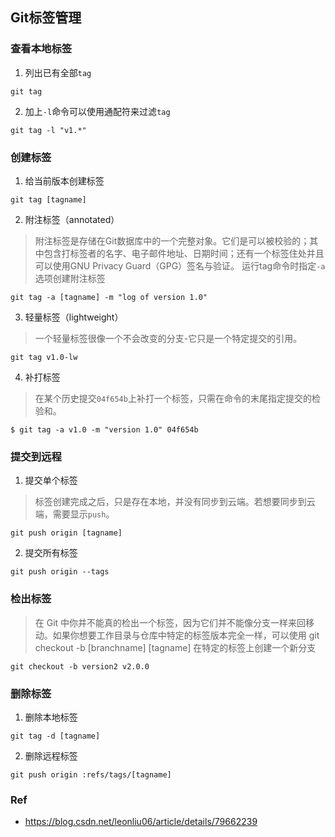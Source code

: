 ## Git标签管理

### 查看本地标签

1. 列出已有全部`tag`
```shell
git tag
```

2. 加上`-l`命令可以使用通配符来过滤`tag`
```shell
git tag -l "v1.*"
```

### 创建标签

1. 给当前版本创建标签
```shell
git tag [tagname]
```

2. 附注标签（annotated）
> 附注标签是存储在Git数据库中的一个完整对象。它们是可以被校验的；其中包含打标签者的名字、电子邮件地址、日期时间；还有一个标签住处并且可以使用GNU Privacy Guard（GPG）签名与验证。
> 运行tag命令时指定`-a`选项创建附注标签
>
```shell
git tag -a [tagname] -m "log of version 1.0"
```

3. 轻量标签（lightweight）
> 一个轻量标签很像一个不会改变的分支-它只是一个特定提交的引用。
>
```shell
git tag v1.0-lw
```

4. 补打标签
> 在某个历史提交`04f654b`上补打一个标签，只需在命令的末尾指定提交的检验和。
>
```shell
$ git tag -a v1.0 -m "version 1.0" 04f654b
```

### 提交到远程

1. 提交单个标签
> 标签创建完成之后，只是存在本地，并没有同步到云端。若想要同步到云端，需要显示`push`。
>
```shell
git push origin [tagname]
```

2. 提交所有标签
```shell
git push origin --tags
```

### 检出标签
> 在 Git 中你并不能真的检出一个标签，因为它们并不能像分支一样来回移动。如果你想要工作目录与仓库中特定的标签版本完全一样，可以使用 git checkout -b [branchname] [tagname] 在特定的标签上创建一个新分支

```shell
git checkout -b version2 v2.0.0
```

### 删除标签

1. 删除本地标签
```shell
git tag -d [tagname]
```

2. 删除远程标签
```shell
git push origin :refs/tags/[tagname]
```

### Ref
- https://blog.csdn.net/leonliu06/article/details/79662239
